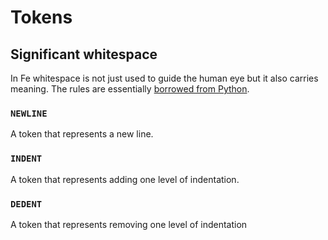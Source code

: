 # Tokens

## Significant whitespace

In Fe whitespace is not just used to guide the human eye but it also carries meaning. The rules are essentially [borrowed from Python](https://docs.python.org/2.0/ref/indentation.html).

### `NEWLINE`

A token that represents a new line.

### `INDENT`

A token that represents adding one level of indentation.

### `DEDENT`

A token that represents removing one level of indentation

